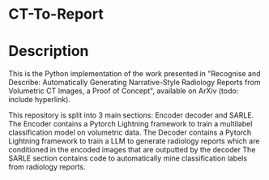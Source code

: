 # CT-To-Report

# Description

This is the Python implementation of the work presented in "Recognise and Describe: Automatically Generating Narrative-Style Radiology Reports from Volumetric CT Images, a Proof of Concept", available on ArXiv (todo: include hyperlink).

This repository is split into 3 main sections: Encoder decoder and SARLE. 
The Encoder contains a Pytorch Lightning framework to train a multilabel classification model on volumetric data.
The Decoder contains a Pytorch Lightning framework to train a LLM to generate radiology reports which are conditioned in the encoded images that are outputted by the decoder
The SARLE section contains code to automatically mine classification labels from radiology reports.

